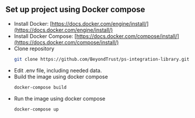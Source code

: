 ## Set up project using Docker compose

- Install Docker: [https://docs.docker.com/engine/install/](https://docs.docker.com/engine/install/)
- Install Docker Compose: [https://docs.docker.com/compose/install/](https://docs.docker.com/compose/install/)
- Clone repository
  ```bash
  git clone https://github.com/BeyondTrust/ps-integration-library.git
  ```
- Edit .env file, including needed data.
- Build the image using docker compose
  ```bash
  docker-compose build
  ```
- Run the image using docker compose
  ```bash
  docker-compose up
  ```